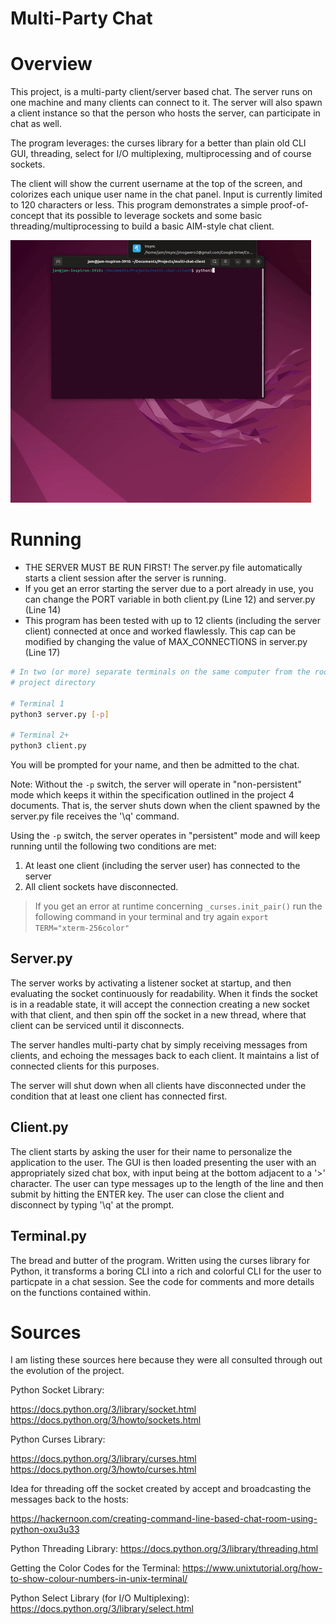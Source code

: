 # Multi-Party Chat

# Overview

This project, is a multi-party client/server based chat. The server runs on one
machine and many clients can connect to it. The server will also spawn a client
instance so that the person who hosts the server, can participate in chat as
well.

The program leverages: the curses library for a better than plain old CLI GUI,
threading, select for I/O multiplexing,  multiprocessing and of course sockets.

The client will show the current username at the top of the screen, and
colorizes each unique user name in the chat panel. Input is currently limited
to 120 characters or less. This program demonstrates a simple proof-of-concept
that its possible to leverage sockets and some basic threading/multiprocessing
to build a basic AIM-style chat client.

![Preview of Running Application](chat-recording.gif)


# Running

- THE SERVER MUST BE RUN FIRST! The server.py file automatically starts a client 
  session after the server is running.
- If you get an error starting the server due to a port already in use, you
  can change the PORT variable in both client.py (Line 12) and server.py (Line 
  14)
- This program has been tested with up to 12 clients (including the server 
  client) connected at once and worked flawlessly. This cap can be modified by 
  changing the value of MAX_CONNECTIONS in server.py (Line 17)


```bash
# In two (or more) separate terminals on the same computer from the root of the 
# project directory

# Terminal 1
python3 server.py [-p]

# Terminal 2+
python3 client.py
```

You will be prompted for your name, and then be admitted to the chat.

Note: Without the `-p` switch, the server will operate in "non-persistent" mode
which keeps it within the specification outlined in the project 4 documents.
That is, the server shuts down when the client spawned by the server.py file
receives the '\q' command.

Using the `-p` switch, the server operates in "persistent" mode and will keep
running until the following two conditions are met:

1.  At least one client (including the server user) has connected to the server
2.  All client sockets have disconnected.

> If you get an error at runtime concerning `_curses.init_pair()` run the following command in your terminal and try again `export TERM="xterm-256color"`

## Server.py

The server works by activating a listener socket at startup, and then evaluating
the socket continuously for readability. When it finds the socket is in a
readable state, it will accept the connection creating a new socket with that
client, and then spin off the socket in a new thread, where that client can be
serviced until it disconnects.

The server handles multi-party chat by simply receiving messages from clients,
and echoing the messages back to each client. It maintains a list of connected
clients for this purposes.

The server will shut down when all clients have disconnected under the condition
that at least one client has connected first.


## Client.py

The client starts by asking the user for their name to personalize the
application to the user. The GUI is then loaded presenting the user with an
appropriately sized chat box, with input being at the bottom adjacent to a '>' 
character. The user can type messages up to the length of the line and then
submit by hitting the ENTER key. The user can close the client and disconnect by
typing '\q' at the prompt.


## Terminal.py

The bread and butter of the program. Written using the curses library for 
Python, it transforms a boring CLI into a rich and colorful CLI for the user
to particpate in a chat session. See the code for comments and more details
on the functions contained within.


# Sources

I am listing these sources here because they were all consulted through out the
evolution of the project.

Python Socket Library:

https://docs.python.org/3/library/socket.html
https://docs.python.org/3/howto/sockets.html

Python Curses Library: 

https://docs.python.org/3/library/curses.html
https://docs.python.org/3/howto/curses.html

Idea for threading off the socket created by accept and broadcasting the messages
back to the hosts:

https://hackernoon.com/creating-command-line-based-chat-room-using-python-oxu3u33

Python Threading Library:
https://docs.python.org/3/library/threading.html

Getting the Color Codes for the Terminal:
https://www.unixtutorial.org/how-to-show-colour-numbers-in-unix-terminal/

Python Select Library (for I/O Multiplexing):
https://docs.python.org/3/library/select.html
